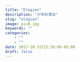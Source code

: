 ```yaml
---
title: "Elegien"
description: "少年的漂泊"
slug: "elegien"
image: pic8.jpg
keywords: ""
categories: 
    - ""
    - ""
date: 2017-10-31T22:26:09-05:00
draft: false
---
```

